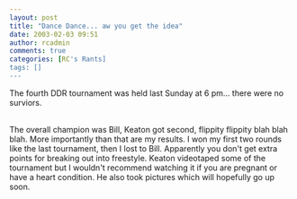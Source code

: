 ```yaml
---
layout: post
title: "Dance Dance... aw you get the idea"
date: 2003-02-03 09:51
author: rcadmin
comments: true
categories: [RC's Rants]
tags: []
---
```

The fourth DDR tournament was held last Sunday at 6 pm... there were no surviors.
<br />

<br />
The overall champion was Bill, Keaton got second, flippity flippity blah blah blah. More importantly than that are my results. I won my first two rounds like the last tournament, then I lost to Bill. Apparently you don't get extra points for breaking out into freestyle. Keaton videotaped some of the tournament but I wouldn't recommend watching it if you are pregnant or have a heart condition. He also took pictures which will hopefully go up soon.
